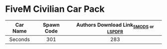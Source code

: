 # FiveM Civilian Car Pack



| Car Name | Spawn Code  | Authors Download Link<sub>[5MODS](https://gta5-mods.com/) or [LSPDFR](https://www.lcpdfr.com/)<sub>  |
| :-----: | :-: | :-: |
| Seconds | 301 | 283 |
